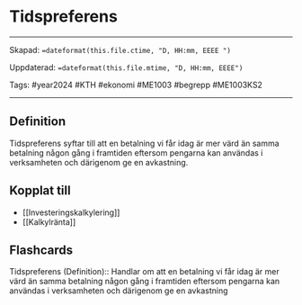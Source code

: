 # Tidspreferens

---
Skapad: `=dateformat(this.file.ctime, "D, HH:mm, EEEE ")`

Uppdaterad: `=dateformat(this.file.mtime, "D, HH:mm, EEEE")`

Tags: #year2024 #KTH #ekonomi #ME1003 #begrepp #ME1003KS2

---

## Definition

Tidspreferens syftar till att en betalning vi får idag är mer värd än samma betalning någon gång i framtiden eftersom pengarna kan användas i verksamheten och därigenom ge en avkastning.

## Kopplat till

- [[Investeringskalkylering]]
- [[Kalkylränta]]

## Flashcards

Tidspreferens (Definition):: Handlar om att en betalning vi får idag är mer värd än samma betalning någon gång i framtiden eftersom pengarna kan användas i verksamheten och därigenom ge en avkastning
<!--SR:!2024-03-06,16,292!2024-03-05,15,290-->
